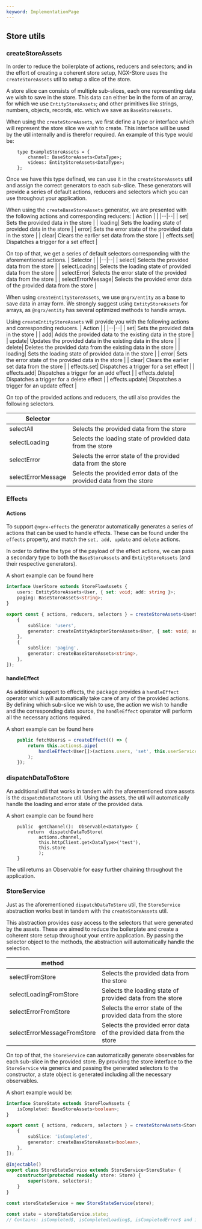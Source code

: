 ```yaml
---
keyword: ImplementationPage
---
```


## Store utils

### createStoreAssets

In order to reduce the boilerplate of actions, reducers and selectors; and in the effort of creating a coherent store setup, NGX-Store uses the `createStoreAssets` util to setup a slice of the store.

A store slice can consists of multiple sub-slices, each one representing data we wish to save in the store. This data can either be in the form of an array, for which we use `EntityStoreAssets`; and other primitives like strings, numbers, objects, records, etc. which we save as `BaseStoreAssets`.

When using the `createStoreAssets`, we first define a type or interface which will represent the store slice we wish to create. This interface will be used by the util internally and is therefor required. An example of this type would be:

```
    type ExampleStoreAssets = {
	    channel: BaseStoreAssets<DataType>;
	    videos: EntityStoreAssets<DataType>;
    };
```

Once we have this type defined, we can use it in the `createStoreAssets` util and assign the correct generators to each sub-slice. These generators will provide a series of default actions, reducers and selectors which you can use throughout your application.

When using the `createBaseStoreAssets` generator, we are presented with the following actions and corresponding reducers:
| Action | |
|--|--|
| set| Sets the provided data in the store |
| loading| Sets the loading state of provided data in the store |
| error| Sets the error state of the provided data in the store |
| clear| Clears the earlier set data from the store |
| effects.set| Dispatches a trigger for a set effect |

On top of that, we get a series of default selectors corresponding with the aforementioned actions.
| Selector | |
|--|--|
| select| Selects the provided data from the store |
| selectLoading| Selects the loading state of provided data from the store |
| selectError| Selects the error state of the provided data from the store |
| selectErrorMessage| Selects the provided error data of the provided data from the store |

When using `createEntityStoreAssets`, we use `@ngrx/entity` as a base to save data in array form. We strongly suggest using `EntityStoreAssets` for arrays, as `@ngrx/entity` has several optimized methods to handle arrays.

Using `createEntityStoreAssets` will provide you with the following actions and corresponding reducers.
| Action | |
|--|--|
| set| Sets the provided data in the store |
| add| Adds the provided data to the existing data in the store |
| update| Updates the provided data in the existing data in the store |
| delete| Deletes the provided data from the existing data in the store |
| loading| Sets the loading state of provided data in the store |
| error| Sets the error state of the provided data in the store |
| clear| Clears the earlier set data from the store |
| effects.set| Dispatches a trigger for a set effect |
| effects.add| Dispatches a trigger for an add effect |
| effects.delete| Dispatches a trigger for a delete effect |
| effects.update| Dispatches a trigger for an update effect |

On top of the provided actions and reducers, the util also provides the following selectors.

| Selector           |                                                                     |
| ------------------ | ------------------------------------------------------------------- |
| selectAll          | Selects the provided data from the store                            |
| selectLoading      | Selects the loading state of provided data from the store           |
| selectError        | Selects the error state of the provided data from the store         |
| selectErrorMessage | Selects the provided error data of the provided data from the store |

### Effects

#### Actions

To support `@ngrx-effects` the generator automatically generates a series of actions that can be used to handle effects. These can be found under the `effects` property, and match the `set, add, update` and `delete` actions.

In order to define the type of the payload of the effect actions, we can pass a secondary type to both the `BaseStoreAssets` and `EntityStoreAssets` (and their respective generators).

A short example can be found here

```ts
interface UserStore extends StoreFlowAssets {
	users: EntityStoreAssets<User, { set: void; add: string }>;
	paging: BaseStoreAssets<string>;
}

export const { actions, reducers, selectors } = createStoreAssets<UserStore>('users', [
	{
		subSlice: 'users',
		generator: createEntityAdapterStoreAssets<User, { set: void; add: string }>,
	},
	{
		subSlice: 'paging',
		generator: createBaseStoreAssets<string>,
	},
]);
```

#### handleEffect

As additional support to effects, the package provides a `handleEffect` operator which will automatically take care of any of the provided actions. By defining which sub-slice we wish to use, the action we wish to handle and the corresponding data source, the `handleEffect` operator will perform all the necessary actions required.

A short example can be found here

```ts
	public fetchUsers$ = createEffect(() => {
		return this.actions$.pipe(
			handleEffect<User[]>(actions.users, 'set', this.userService.fetchUsers)
		);
	});
```

### dispatchDataToStore

An additional util that works in tandem with the aforementioned store assets is the `dispatchDataToStore` util. Using the assets, the util will automatically handle the loading and error state of the provided data.

A short example can be found here

```
    public  getChannel():  Observable<DataType> {
	    return  dispatchDataToStore(
		    actions.channel,
		    this.httpClient.get<DataType>('test'),
		    this.store
		    );
    }
```

The util returns an Observable for easy further chaining throughout the application.

### StoreService

Just as the aforementioned `dispatchDataToStore` util, the `StoreService` abstraction works best in tandem with the `createStoreAssets` util.

This abstraction provides easy access to the selectors that were generated by the assets. These are aimed to reduce the boilerplate and create a coherent store setup throughout your entire application. By passing the selector object to the methods, the abstraction will automatically handle the selection.

| method                      |                                                                     |
| --------------------------- | ------------------------------------------------------------------- |
| selectFromStore             | Selects the provided data from the store                            |
| selectLoadingFromStore      | Selects the loading state of provided data from the store           |
| selectErrorFromStore        | Selects the error state of the provided data from the store         |
| selectErrorMessageFromStore | Selects the provided error data of the provided data from the store |

On top of that, the `StoreService` can automatically generate observables for each sub-slice in the provided store. By providing the store interface to the `StoreService` via generics and passing the generated selectors to the constructor, a state object is generated including all the necessary observables.

A short example would be:

```ts
interface StoreState extends StoreFlowAssets {
	isCompleted: BaseStoreAssets<boolean>;
}

export const { actions, reducers, selectors } = createStoreAssets<StoreState>('state', [
	{
		subSlice: 'isCompleted',
		generator: createBaseStoreAssets<boolean>,
	},
]);

@Injectable()
export class StoreStateService extends StoreService<StoreState> {
	constructor(protected readonly store: Store) {
		super(store, selectors);
	}
}

const storeStateService = new StoreStateService(store);

const state = storeStateService.state;
// Contains: isCompleted$, isCompletedLoading$, isCompletedError$ and isCompletedErrorMessage$
```
